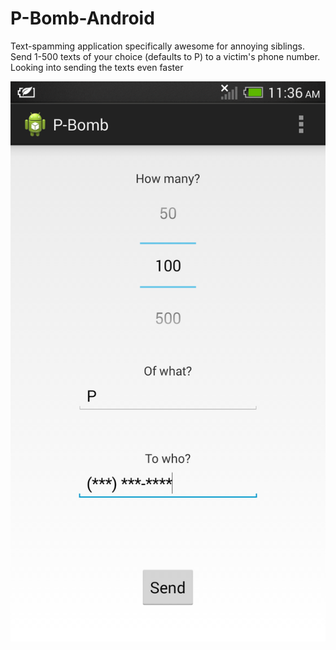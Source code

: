 P-Bomb-Android
==============

Text-spamming application specifically awesome for annoying siblings. Send 1-500 texts of your choice (defaults to P) to a victim's phone number. Looking into sending the texts even faster

![Tablet showing Glass display](/Screenshots/Screenshot1.png "")
